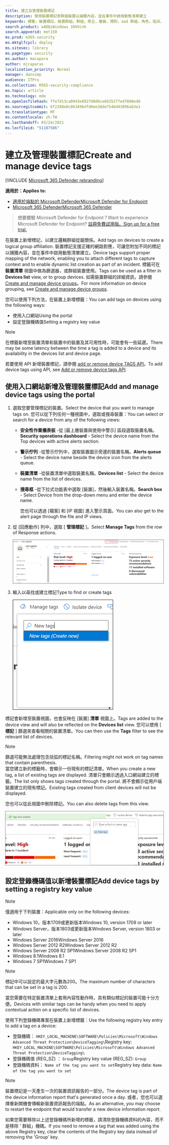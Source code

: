 ```yaml
---
title: 建立及管理裝置標記
description: 使用裝置標記來群組裝置以捕獲內容，並在事件中啟用動態清單建立
keywords: 標籤，裝置標記，裝置群組，群組，修正，層級，規則，aad 群組，角色，指派，排名
search.product: eADQiWindows 10XVcnh
search.appverid: met150
ms.prod: m365-security
ms.mktglfcycl: deploy
ms.sitesec: library
ms.pagetype: security
ms.author: macapara
author: mjcaparas
localization_priority: Normal
manager: dansimp
audience: ITPro
ms.collection: M365-security-compliance
ms.topic: article
ms.technology: mde
ms.openlocfilehash: ffe7d13ca0943e8927d0d9ce663527fedf880e48
ms.sourcegitcommit: 6f2288e0c863496dfd0ee38de754bd43096ab3e1
ms.translationtype: MT
ms.contentlocale: zh-TW
ms.lasthandoff: 03/24/2021
ms.locfileid: "51187586"
---
```

# <a name="create-and-manage-device-tags"></a><span data-ttu-id="3d2b2-104">建立及管理裝置標記</span><span class="sxs-lookup"><span data-stu-id="3d2b2-104">Create and manage device tags</span></span>

[!INCLUDE [Microsoft 365 Defender rebranding](../../includes/microsoft-defender.md)]

<span data-ttu-id="3d2b2-105">**適用於：**</span><span class="sxs-lookup"><span data-stu-id="3d2b2-105">**Applies to:**</span></span>
- [<span data-ttu-id="3d2b2-106">適用於端點的 Microsoft Defender</span><span class="sxs-lookup"><span data-stu-id="3d2b2-106">Microsoft Defender for Endpoint</span></span>](https://go.microsoft.com/fwlink/p/?linkid=2154037)
- [<span data-ttu-id="3d2b2-107">Microsoft 365 Defender</span><span class="sxs-lookup"><span data-stu-id="3d2b2-107">Microsoft 365 Defender</span></span>](https://go.microsoft.com/fwlink/?linkid=2118804)

> <span data-ttu-id="3d2b2-108">想要體驗 Microsoft Defender for Endpoint？</span><span class="sxs-lookup"><span data-stu-id="3d2b2-108">Want to experience Microsoft Defender for Endpoint?</span></span> [<span data-ttu-id="3d2b2-109">註冊免費試用版。</span><span class="sxs-lookup"><span data-stu-id="3d2b2-109">Sign up for a free trial.</span></span>](https://www.microsoft.com/microsoft-365/windows/microsoft-defender-atp?ocid=docs-wdatp-exposedapis-abovefoldlink)

<span data-ttu-id="3d2b2-110">在裝置上新增標記，以建立邏輯群組從屬關係。</span><span class="sxs-lookup"><span data-stu-id="3d2b2-110">Add tags on devices to create a logical group affiliation.</span></span> <span data-ttu-id="3d2b2-111">裝置標記支援正確的網路對應，可讓您附加不同的標記以捕獲內容，並在事件中啟用動態清單建立。</span><span class="sxs-lookup"><span data-stu-id="3d2b2-111">Device tags support proper mapping of the network, enabling you to attach different tags to capture context and to enable dynamic list creation as part of an incident.</span></span> <span data-ttu-id="3d2b2-112">標籤可在 **裝置清單** 視圖中做為篩選器，或群組裝置使用。</span><span class="sxs-lookup"><span data-stu-id="3d2b2-112">Tags can be used as a filter in **Devices list** view, or to group devices.</span></span> <span data-ttu-id="3d2b2-113">如需裝置群組的詳細資訊，請參閱 [Create and manage device groups](machine-groups.md)。</span><span class="sxs-lookup"><span data-stu-id="3d2b2-113">For more information on device grouping, see [Create and manage device groups](machine-groups.md).</span></span>

<span data-ttu-id="3d2b2-114">您可以使用下列方法，在裝置上新增標籤：</span><span class="sxs-lookup"><span data-stu-id="3d2b2-114">You can add tags on devices using the following ways:</span></span>

- <span data-ttu-id="3d2b2-115">使用入口網站</span><span class="sxs-lookup"><span data-stu-id="3d2b2-115">Using the portal</span></span>
- <span data-ttu-id="3d2b2-116">設定登錄機碼值</span><span class="sxs-lookup"><span data-stu-id="3d2b2-116">Setting a registry key value</span></span>

> [!NOTE]
> <span data-ttu-id="3d2b2-117">在標籤新增至裝置清單和裝置中的裝置及其可用性時，可能會有一些延遲。</span><span class="sxs-lookup"><span data-stu-id="3d2b2-117">There may be some latency between the time a tag is added to a device and its availability in the devices list and device page.</span></span>  

<span data-ttu-id="3d2b2-118">若要使用 API 新增裝置標記，請參閱 [add or remove device TAGS API](add-or-remove-machine-tags.md)。</span><span class="sxs-lookup"><span data-stu-id="3d2b2-118">To add device tags using API, see [Add or remove device tags API](add-or-remove-machine-tags.md).</span></span>

## <a name="add-and-manage-device-tags-using-the-portal"></a><span data-ttu-id="3d2b2-119">使用入口網站新增及管理裝置標記</span><span class="sxs-lookup"><span data-stu-id="3d2b2-119">Add and manage device tags using the portal</span></span>

1. <span data-ttu-id="3d2b2-120">選取您要管理標記的裝置。</span><span class="sxs-lookup"><span data-stu-id="3d2b2-120">Select the device that you want to manage tags on.</span></span> <span data-ttu-id="3d2b2-121">您可以從下列任何一種視圖中，選取或搜尋裝置：</span><span class="sxs-lookup"><span data-stu-id="3d2b2-121">You can select or search for a device from any of the following views:</span></span>

   - <span data-ttu-id="3d2b2-122">**安全性作業儀表板** -從 [最上層裝置與使用中警示] 區段選取裝置名稱。</span><span class="sxs-lookup"><span data-stu-id="3d2b2-122">**Security operations dashboard** - Select the device name from the Top devices with active alerts section.</span></span>
   - <span data-ttu-id="3d2b2-123">**警示佇列** -從警示佇列中，選取裝置圖示旁邊的裝置名稱。</span><span class="sxs-lookup"><span data-stu-id="3d2b2-123">**Alerts queue** - Select the device name beside the device icon from the alerts queue.</span></span>
   - <span data-ttu-id="3d2b2-124">**裝置清單** -從裝置清單中選取裝置名稱。</span><span class="sxs-lookup"><span data-stu-id="3d2b2-124">**Devices list** - Select the device name from the list of devices.</span></span>
   - <span data-ttu-id="3d2b2-125">**搜尋框** -從下拉式功能表中選取 [裝置]，然後輸入裝置名稱。</span><span class="sxs-lookup"><span data-stu-id="3d2b2-125">**Search box** - Select Device from the drop-down menu and enter the device name.</span></span>

     <span data-ttu-id="3d2b2-126">您也可以透過 [檔案] 和 [IP 視圖] 進入警示頁面。</span><span class="sxs-lookup"><span data-stu-id="3d2b2-126">You can also get to the alert page through the file and IP views.</span></span>

2. <span data-ttu-id="3d2b2-127">從 [回應動作] 列中，選取 [ **管理標記** ]。</span><span class="sxs-lookup"><span data-stu-id="3d2b2-127">Select **Manage Tags** from the row of Response actions.</span></span>

    ![管理標記的影像按鈕](images/manage-tags.png)

3. <span data-ttu-id="3d2b2-129">輸入以尋找或建立標記</span><span class="sxs-lookup"><span data-stu-id="3d2b2-129">Type to find or create tags</span></span>

    ![在 device1 上新增標記的影像](images/new-tags.png)

<span data-ttu-id="3d2b2-131">標記會新增至裝置視圖，也會反映在 [裝置] **清單** 視圖上。</span><span class="sxs-lookup"><span data-stu-id="3d2b2-131">Tags are added to the device view and will also be reflected on the **Devices list** view.</span></span> <span data-ttu-id="3d2b2-132">您可以使用 [ **標記** ] 篩選來查看相關的裝置清單。</span><span class="sxs-lookup"><span data-stu-id="3d2b2-132">You can then use the **Tags** filter to see the relevant list of devices.</span></span>

>[!NOTE]
> <span data-ttu-id="3d2b2-133">篩選可能無法處理包含括弧的標記名稱。</span><span class="sxs-lookup"><span data-stu-id="3d2b2-133">Filtering might not work on tag names that contain parenthesis.</span></span><br>
> <span data-ttu-id="3d2b2-134">當您建立新的標籤時，會顯示一份現有的標記清單。</span><span class="sxs-lookup"><span data-stu-id="3d2b2-134">When you create a new tag, a list of existing tags are displayed.</span></span> <span data-ttu-id="3d2b2-135">清單只會顯示透過入口網站建立的標籤。</span><span class="sxs-lookup"><span data-stu-id="3d2b2-135">The list only shows tags created through the portal.</span></span> <span data-ttu-id="3d2b2-136">將不會顯示從用戶端裝置建立的現有標記。</span><span class="sxs-lookup"><span data-stu-id="3d2b2-136">Existing tags created from client devices will not be displayed.</span></span>

<span data-ttu-id="3d2b2-137">您也可以從此視圖中刪除標記。</span><span class="sxs-lookup"><span data-stu-id="3d2b2-137">You can also delete tags from this view.</span></span>

![在 device2 上新增標記的影像](images/more-manage-tags.png)

## <a name="add-device-tags-by-setting-a-registry-key-value"></a><span data-ttu-id="3d2b2-139">設定登錄機碼值以新增裝置標記</span><span class="sxs-lookup"><span data-stu-id="3d2b2-139">Add device tags by setting a registry key value</span></span>

>[!NOTE]
> <span data-ttu-id="3d2b2-140">僅適用于下列裝置：</span><span class="sxs-lookup"><span data-stu-id="3d2b2-140">Applicable only on the following devices:</span></span>
>- <span data-ttu-id="3d2b2-141">Windows 10，版本1709或更新版本</span><span class="sxs-lookup"><span data-stu-id="3d2b2-141">Windows 10, version 1709 or later</span></span>
>- <span data-ttu-id="3d2b2-142">Windows Server，版本1803或更新版本</span><span class="sxs-lookup"><span data-stu-id="3d2b2-142">Windows Server, version 1803 or later</span></span>
>- <span data-ttu-id="3d2b2-143">Windows Server 2016</span><span class="sxs-lookup"><span data-stu-id="3d2b2-143">Windows Server 2016</span></span>
>- <span data-ttu-id="3d2b2-144">Windows Server 2012 R2</span><span class="sxs-lookup"><span data-stu-id="3d2b2-144">Windows Server 2012 R2</span></span>
>- <span data-ttu-id="3d2b2-145">Windows Server 2008 R2 SP1</span><span class="sxs-lookup"><span data-stu-id="3d2b2-145">Windows Server 2008 R2 SP1</span></span>
>- <span data-ttu-id="3d2b2-146">Windows 8.1</span><span class="sxs-lookup"><span data-stu-id="3d2b2-146">Windows 8.1</span></span>
>- <span data-ttu-id="3d2b2-147">Windows 7 SP1</span><span class="sxs-lookup"><span data-stu-id="3d2b2-147">Windows 7 SP1</span></span>

> [!NOTE] 
> <span data-ttu-id="3d2b2-148">標記中可以設定的最大字元數為200。</span><span class="sxs-lookup"><span data-stu-id="3d2b2-148">The maximum number of characters that can be set in a tag is 200.</span></span>

<span data-ttu-id="3d2b2-149">當您需要在特定裝置清單上套用內容性動作時，具有類似標記的裝置可能十分方便。</span><span class="sxs-lookup"><span data-stu-id="3d2b2-149">Devices with similar tags can be handy when you need to apply contextual action on a specific list of devices.</span></span>

<span data-ttu-id="3d2b2-150">使用下列登錄機碼專案在裝置上新增標籤：</span><span class="sxs-lookup"><span data-stu-id="3d2b2-150">Use the following registry key entry to add a tag on a device:</span></span>

- <span data-ttu-id="3d2b2-151">登錄機碼： `HKEY_LOCAL_MACHINE\SOFTWARE\Policies\Microsoft\Windows Advanced Threat Protection\DeviceTagging\`</span><span class="sxs-lookup"><span data-stu-id="3d2b2-151">Registry key: `HKEY_LOCAL_MACHINE\SOFTWARE\Policies\Microsoft\Windows Advanced Threat Protection\DeviceTagging\`</span></span>
- <span data-ttu-id="3d2b2-152">登錄機碼值 (REG_SZ) ： `Group`</span><span class="sxs-lookup"><span data-stu-id="3d2b2-152">Registry key value (REG_SZ): `Group`</span></span>
- <span data-ttu-id="3d2b2-153">登錄機碼資料： `Name of the tag you want to set`</span><span class="sxs-lookup"><span data-stu-id="3d2b2-153">Registry key data: `Name of the tag you want to set`</span></span>

>[!NOTE]
><span data-ttu-id="3d2b2-154">裝置標記是一天產生一次的裝置資訊報告的一部分。</span><span class="sxs-lookup"><span data-stu-id="3d2b2-154">The device tag is part of the device information report that's generated once a day.</span></span> <span data-ttu-id="3d2b2-155">或者，您也可以選擇重新開機會傳輸新裝置資訊報告的端點。</span><span class="sxs-lookup"><span data-stu-id="3d2b2-155">As an alternative, you may choose to restart the endpoint that would transfer a new device information report.</span></span>
> 
> <span data-ttu-id="3d2b2-156">如果您需要移除以上述登錄機碼所新增的標籤，請清除登錄機碼資料的內容，而不是移除 ' 群組」機碼。</span><span class="sxs-lookup"><span data-stu-id="3d2b2-156">If you need to remove a tag that was added using the above Registry key, clear the contents of the Registry key data instead of removing the 'Group' key.</span></span>
